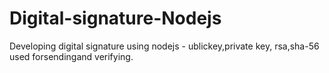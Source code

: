 # Digital-signature-Nodejs
Developing digital signature using nodejs -  ublickey,private key, rsa,sha-56 used forsendingand verifying.
